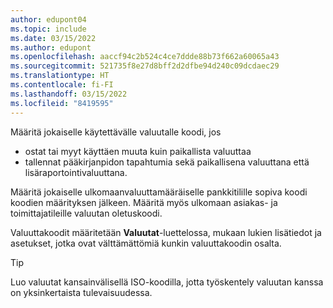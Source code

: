 ```yaml
---
author: edupont04
ms.topic: include
ms.date: 03/15/2022
ms.author: edupont
ms.openlocfilehash: aaccf94c2b524c4ce7ddde88b73f662a60065a43
ms.sourcegitcommit: 521735f8e27d8bff2d2dfbe94d240c09dcdaec29
ms.translationtype: HT
ms.contentlocale: fi-FI
ms.lasthandoff: 03/15/2022
ms.locfileid: "8419595"
---
```

Määritä jokaiselle käytettävälle valuutalle koodi, jos

- ostat tai myyt käyttäen muuta kuin paikallista valuuttaa  
- tallennat pääkirjanpidon tapahtumia sekä paikallisena valuuttana että lisäraportointivaluuttana.  

Määritä jokaiselle ulkomaanvaluuttamääräiselle pankkitilille sopiva koodi koodien määrityksen jälkeen. Määritä myös ulkomaan asiakas- ja toimittajatileille valuutan oletuskoodi.

Valuuttakoodit määritetään **Valuutat**-luettelossa, mukaan lukien lisätiedot ja asetukset, jotka ovat välttämättömiä kunkin valuuttakoodin osalta.

> [!TIP]
> Luo valuutat kansainvälisellä ISO-koodilla, jotta työskentely valuutan kanssa on yksinkertaista tulevaisuudessa.
